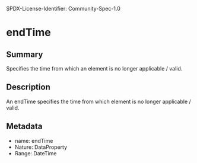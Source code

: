SPDX-License-Identifier: Community-Spec-1.0

# endTime

## Summary

Specifies the time from which an element is no longer applicable / valid.

## Description

An endTime specifies the time from which element is no longer applicable
/ valid.

## Metadata

- name: endTime
- Nature: DataProperty
- Range: DateTime
